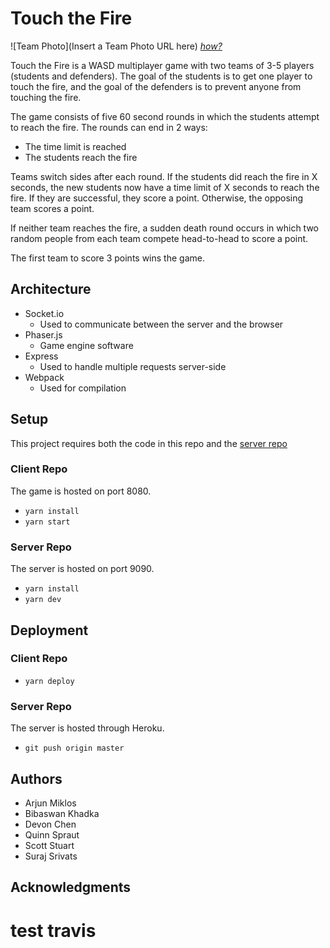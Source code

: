 # Touch the Fire

![Team Photo](Insert a Team Photo URL here)
[*how?*](https://help.github.com/articles/about-readmes/#relative-links-and-image-paths-in-readme-files)

Touch the Fire is a WASD multiplayer game with two teams of 3-5 players (students and defenders). The goal of the students is to get one player to touch the fire, and the goal of the defenders is to prevent anyone from touching the fire. 

The game consists of five 60 second rounds in which the students attempt to reach the fire. The rounds can end in 2 ways:

* The time limit is reached
* The students reach the fire

Teams switch sides after each round. If the students did reach the fire in X seconds, the new students now have a time limit of X seconds to reach the fire. If they are successful, they score a point. Otherwise, the opposing team scores a point.

If neither team reaches the fire, a sudden death round occurs in which two random people from each team compete head-to-head to score a point.

The first team to score 3 points wins the game.

## Architecture

* Socket.io
    * Used to communicate between the server and the browser
* Phaser.js
    * Game engine software
* Express
    * Used to handle multiple requests server-side
* Webpack
    * Used for compilation

## Setup

This project requires both the code in this repo and the [server repo](https://github.com/dartmouth-cs52-20X/project-api-touch-the-fire)

### Client Repo

The game is hosted on port 8080.

- `yarn install`
- `yarn start`

### Server Repo

The server is hosted on port 9090.

- `yarn install`
- `yarn dev`

## Deployment

### Client Repo

- `yarn deploy`

### Server Repo

The server is hosted through Heroku.

- `git push origin master`

## Authors

* Arjun Miklos
* Bibaswan Khadka
* Devon Chen
* Quinn Spraut
* Scott Stuart
* Suraj Srivats

## Acknowledgments

# test travis